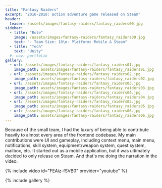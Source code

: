 ```yaml
---
title: "Fantasy Raiders"
excerpt: "2016-2018: action adventure game released on Steam"
header:
  teaser: /assets/images/fantasy-raiders/fantasy_raiders00.jpg
sidebar:
  - title: "Role"
    image: /assets/images/fantasy-raiders/fantasy_raiders00.jpg
    text: "- Team Size: 10\n- Platform: Mobile & Steam"
  - title: "Tech"
    text: "Unity"
  #- nav: portfolio
gallery:
  - url: /assets/images/fantasy-raiders/fantasy_raiders01.jpg
    image_path: assets/images/fantasy-raiders/fantasy_raiders01.jpg
  - url: /assets/images/fantasy-raiders/fantasy_raiders02.jpg
    image_path: assets/images/fantasy-raiders/fantasy_raiders02.jpg
  - url: /assets/images/fantasy-raiders/fantasy_raiders03.jpg
    image_path: assets/images/fantasy-raiders/fantasy_raiders03.jpg
  - url: /assets/images/fantasy-raiders/fantasy_raiders04.jpg
    image_path: assets/images/fantasy-raiders/fantasy_raiders04.jpg
  - url: /assets/images/fantasy-raiders/fantasy_raiders05.jpg
    image_path: assets/images/fantasy-raiders/fantasy_raiders05.jpg
  - url: /assets/images/fantasy-raiders/fantasy_raiders06.jpg
    image_path: assets/images/fantasy-raiders/fantasy_raiders06.jpg
---
```


Because of the small team, I had the luxury of being able to contribute heavily to almost every area of the frontend codebase. My main contributions were UI and gameplay, including context menu, main menu, notifications, skill system, equipment/weapon system, quest system, mailbox, etc. It started out as a mobile application, but it was ultimately decided to only release on Steam. And that's me doing the narration in the video.

{% include video id="FEAiz-fSVB0" provider="youtube" %}

{% include gallery %}